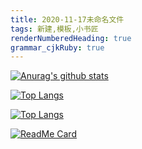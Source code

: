 ```yaml
---
title: 2020-11-17未命名文件 
tags: 新建,模板,小书匠
renderNumberedHeading: true
grammar_cjkRuby: true
---
```




[![Anurag's github stats](https://github-readme-stats.vercel.app/api?username=pipi953&theme=radical)](https://github.com/pipi953/github-readme-stats)


[![Top Langs](https://github-readme-stats.vercel.app/api/top-langs/?username=pipi953)](https://github.com/pipi953/github-readme-stats)


[![Top Langs](https://github-readme-stats.vercel.app/api/top-langs/?username=pipi953&langs_count=8)](https://github.com/anuraghazra/github-readme-stats)


[![ReadMe Card](https://github-readme-stats.vercel.app/api/pin/?username=anuraghazra&repo=github-readme-stats)](https://github.com/anuraghazra/github-readme-stats)
